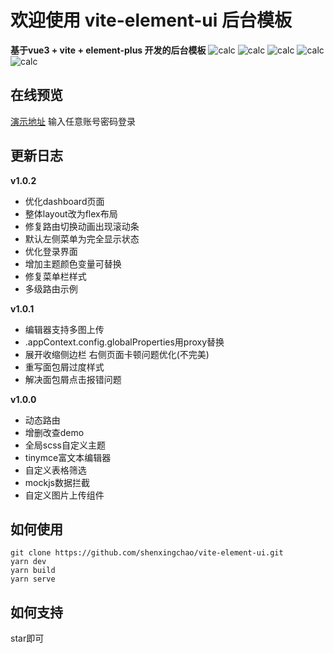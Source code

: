 # 欢迎使用 vite-element-ui 后台模板
**基于vue3 + vite + element-plus 开发的后台模板**
![calc](https://img.shields.io/badge/version-1.0.2-COLOR)  ![calc](https://img.shields.io/badge/-vue3-red) ![calc](https://img.shields.io/badge/-elementPlus-blue) ![calc](https://img.shields.io/badge/-vite-yellow) ![calc](https://img.shields.io/badge/-admin-orange)

## 在线预览
[演示地址](https://shenxingchao.github.io/vite-element-ui/#)
输入任意账号密码登录

## 更新日志
**v1.0.2**
- 优化dashboard页面
- 整体layout改为flex布局
- 修复路由切换动画出现滚动条
- 默认左侧菜单为完全显示状态
- 优化登录界面
- 增加主题颜色变量可替换
- 修复菜单栏样式
- 多级路由示例

**v1.0.1**
- 编辑器支持多图上传
- .appContext.config.globalProperties用proxy替换
- 展开收缩侧边栏 右侧页面卡顿问题优化(不完美)
- 重写面包屑过度样式
- 解决面包屑点击报错问题

**v1.0.0**
-  动态路由
-  增删改查demo
-  全局scss自定义主题
-  tinymce富文本编辑器
-  自定义表格筛选
-  mockjs数据拦截
-  自定义图片上传组件

## 如何使用
```shell
git clone https://github.com/shenxingchao/vite-element-ui.git
yarn dev
yarn build
yarn serve 
```

## 如何支持
star即可